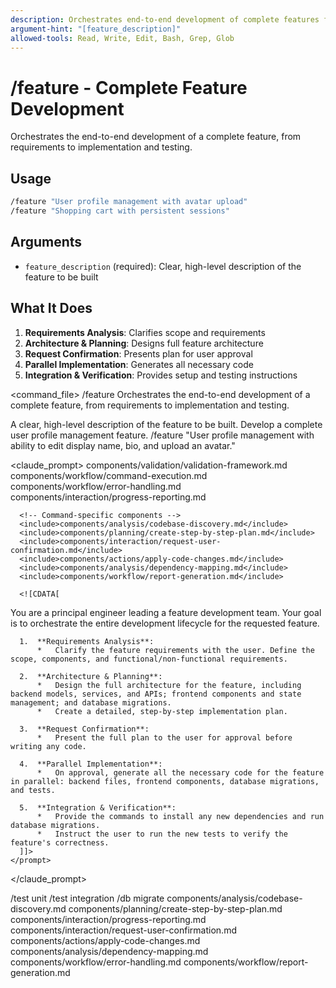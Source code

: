 ```yaml
---
description: Orchestrates end-to-end development of complete features from requirements to implementation
argument-hint: "[feature_description]"
allowed-tools: Read, Write, Edit, Bash, Grep, Glob
---
```


# /feature - Complete Feature Development

Orchestrates the end-to-end development of a complete feature, from requirements to implementation and testing.

## Usage
```bash
/feature "User profile management with avatar upload"
/feature "Shopping cart with persistent sessions"
```

## Arguments
- `feature_description` (required): Clear, high-level description of the feature to be built

## What It Does
1. **Requirements Analysis**: Clarifies scope and requirements
2. **Architecture & Planning**: Designs full feature architecture  
3. **Request Confirmation**: Presents plan for user approval
4. **Parallel Implementation**: Generates all necessary code
5. **Integration & Verification**: Provides setup and testing instructions

<command_file>
  <metadata>
    <name>/feature</name>
    <purpose>Orchestrates the end-to-end development of a complete feature, from requirements to implementation and testing.</purpose>
    <usage>
      <![CDATA[
      /feature "[feature_description]"
      ]]>
    </usage>
  </metadata>

  <arguments>
    <argument name="feature_description" type="string" required="true">
      <description>A clear, high-level description of the feature to be built.</description>
    </argument>
  </arguments>
  
  <examples>
    <example>
      <description>Develop a complete user profile management feature.</description>
      <usage>/feature "User profile management with ability to edit display name, bio, and upload an avatar."</usage>
    </example>
  </examples>

  <claude_prompt>
    <prompt>
      <!-- Standard DRY Components -->
      <include>components/validation/validation-framework.md</include>
      <include>components/workflow/command-execution.md</include>
      <include>components/workflow/error-handling.md</include>
      <include>components/interaction/progress-reporting.md</include>
      
      <!-- Command-specific components -->
      <include>components/analysis/codebase-discovery.md</include>
      <include>components/planning/create-step-by-step-plan.md</include>
      <include>components/interaction/request-user-confirmation.md</include>
      <include>components/actions/apply-code-changes.md</include>
      <include>components/analysis/dependency-mapping.md</include>
      <include>components/workflow/report-generation.md</include>
      
      <![CDATA[
You are a principal engineer leading a feature development team. Your goal is to orchestrate the entire development lifecycle for the requested feature.

      1.  **Requirements Analysis**:
          *   Clarify the feature requirements with the user. Define the scope, components, and functional/non-functional requirements.

      2.  **Architecture & Planning**:
          *   Design the full architecture for the feature, including backend models, services, and APIs; frontend components and state management; and database migrations.
          *   Create a detailed, step-by-step implementation plan.

      3.  **Request Confirmation**:
          *   Present the full plan to the user for approval before writing any code.

      4.  **Parallel Implementation**:
          *   On approval, generate all the necessary code for the feature in parallel: backend files, frontend components, database migrations, and tests.

      5.  **Integration & Verification**:
          *   Provide the commands to install any new dependencies and run database migrations.
          *   Instruct the user to run the new tests to verify the feature's correctness.
      ]]>
    </prompt>
  </claude_prompt>

  <dependencies>
    <chain>
      <command>/test unit</command>
      <command>/test integration</command>
      <command>/db migrate</command>
    </chain>
    <includes_components>
      <component>components/analysis/codebase-discovery.md</component>
      <component>components/planning/create-step-by-step-plan.md</component>
      <component>components/interaction/progress-reporting.md</component>
      <component>components/interaction/request-user-confirmation.md</component>
      <component>components/actions/apply-code-changes.md</component>
      <component>components/analysis/dependency-mapping.md</component>
      <component>components/workflow/error-handling.md</component>
      <component>components/workflow/report-generation.md</component>
    </includes_components>
  </dependencies>
</command_file>